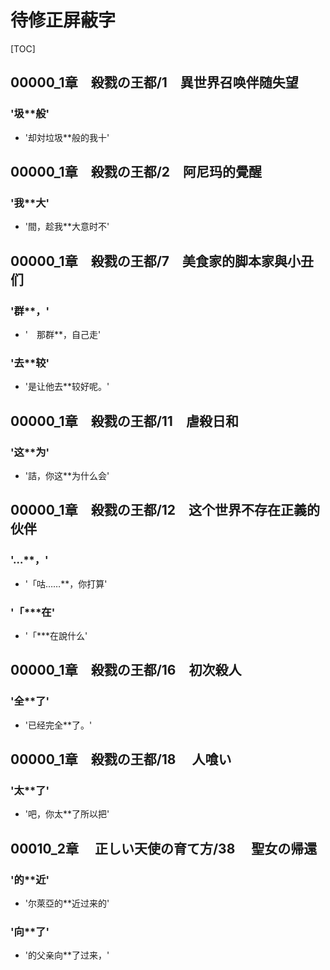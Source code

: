 # 待修正屏蔽字

[TOC]

## 00000_1章　殺戮の王都/1　異世界召唤伴随失望

### '圾**般'

- '却対垃圾**般的我十'


## 00000_1章　殺戮の王都/2　阿尼玛的覺醒

### '我**大'

- '間，趁我**大意时不'


## 00000_1章　殺戮の王都/7　美食家的脚本家與小丑们

### '群**，'

- '　那群**，自己走'

### '去**较'

- '是让他去**较好呢。'


## 00000_1章　殺戮の王都/11　虐殺日和

### '这**为'

- '詰，你这**为什么会'


## 00000_1章　殺戮の王都/12　这个世界不存在正義的伙伴

### '…**，'

- '「咕……**，你打算'

### '「***在'

- '「***在說什么'


## 00000_1章　殺戮の王都/16　初次殺人

### '全**了'

- '已经完全**了。'


## 00000_1章　殺戮の王都/18 　人喰い

### '太**了'

- '吧，你太**了所以把'


## 00010_2章 　正しい天使の育て方/38 　聖女の帰還

### '的**近'

- '尔萊亞的**近过来的'

### '向**了'

- '的父亲向**了过来，'
